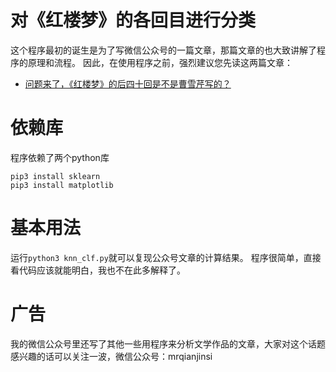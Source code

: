 # 对《红楼梦》的各回目进行分类
这个程序最初的诞生是为了写微信公众号的一篇文章，那篇文章的也大致讲解了程序的原理和流程。
因此，在使用程序之前，强烈建议您先读这两篇文章：
- [问题来了，《红楼梦》的后四十回是不是曹雪芹写的？](https://mp.weixin.qq.com/s?__biz=MzI0NTUxMjgyOA==&mid=2247483857&idx=1&sn=2e470adcea11f34c4718e6a6117b9ad5&chksm=e94c2ec2de3ba7d4d33af0ca474814db8d9f15255db506903b2466606eebefba192873775136#rd)

# 依赖库
程序依赖了两个python库
``` shell
pip3 install sklearn 
pip3 install matplotlib
```

# 基本用法
运行`python3 knn_clf.py`就可以复现公众号文章的计算结果。
程序很简单，直接看代码应该就能明白，我也不在此多解释了。
# 广告
我的微信公众号里还写了其他一些用程序来分析文学作品的文章，大家对这个话题感兴趣的话可以关注一波，微信公众号：mrqianjinsi

